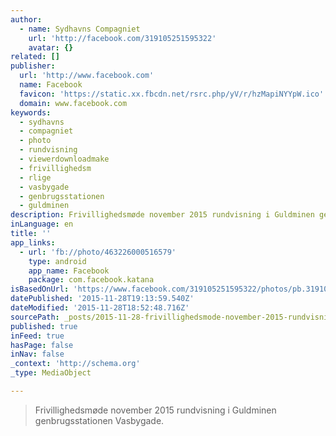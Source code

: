```yaml
---
author:
  - name: Sydhavns Compagniet
    url: 'http://facebook.com/319105251595322'
    avatar: {}
related: []
publisher:
  url: 'http://www.facebook.com'
  name: Facebook
  favicon: 'https://static.xx.fbcdn.net/rsrc.php/yV/r/hzMapiNYYpW.ico'
  domain: www.facebook.com
keywords:
  - sydhavns
  - compagniet
  - photo
  - rundvisning
  - viewerdownloadmake
  - frivillighedsm
  - rlige
  - vasbygade
  - genbrugsstationen
  - guldminen
description: Frivillighedsmøde november 2015 rundvisning i Guldminen genbrugsstationen Vasbygade.
inLanguage: en
title: ''
app_links:
  - url: 'fb://photo/463226000516579'
    type: android
    app_name: Facebook
    package: com.facebook.katana
isBasedOnUrl: 'https://www.facebook.com/319105251595322/photos/pb.319105251595322.-2207520000.1448736543./463226000516579/?type=3&src=https%3A%2F%2Fscontent-arn2-1.xx.fbcdn.net%2Fhphotos-xpt1%2Fv%2Ft1.0-9%2F12227599_463226000516579_7648376371348627439_n.jpg%3Foh%3D5c589f1576bb7536851a4ba0a02d8cdc%26oe%3D56ED0547&size=960%2C540&fbid=463226000516579'
datePublished: '2015-11-28T19:13:59.540Z'
dateModified: '2015-11-28T18:52:48.716Z'
sourcePath: _posts/2015-11-28-frivillighedsmode-november-2015-rundvisning-i-guldminen-genb.md
published: true
inFeed: true
hasPage: false
inNav: false
_context: 'http://schema.org'
_type: MediaObject

---
```

> Frivillighedsmøde november 2015 rundvisning i Guldminen genbrugsstationen Vasbygade&period;